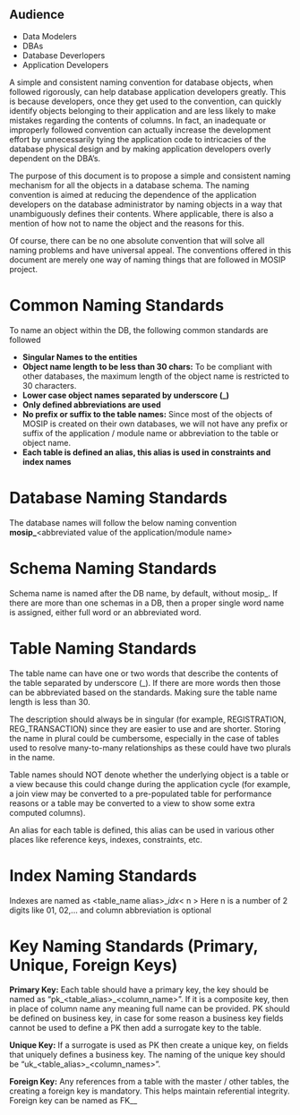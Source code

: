 ## Audience
* Data Modelers
* DBAs
* Database Deverlopers
* Application Developers

A simple and consistent naming convention for database objects, when followed rigorously, can help database application developers greatly.  This is because developers, once they get used to the convention, can quickly identify objects belonging to their application and are less likely to make mistakes regarding the contents of columns.  In fact, an inadequate or improperly followed convention can actually increase the development effort by unnecessarily tying the application code to intricacies of the database physical design and by making application developers overly dependent on the DBA’s.

The purpose of this document is to propose a simple and consistent naming mechanism for all the objects in a database schema.  The naming convention is aimed at reducing the dependence of the application developers on the database administrator by naming objects in a way that unambiguously defines their contents.  Where applicable, there is also a mention of how not to name the object and the reasons for this.

Of course, there can be no one absolute convention that will solve all naming problems and have universal appeal.  The conventions offered in this document are merely one way of naming things that are followed in MOSIP project.

# Common Naming Standards

To name an object within the DB, the following common standards are followed

* **Singular Names to the entities**
* **Object name length to be less than 30 chars:** To be compliant with other databases, the maximum length of the object name is restricted to 30 characters.
* **Lower case object names separated by underscore (_)**
* **Only defined abbreviations are used**
* **No prefix or suffix to the table names:** Since most of the objects of MOSIP is created on their own databases, we will not have any prefix or suffix of the application / module name or abbreviation to the table or object name.
* **Each table is defined an alias, this alias is used in constraints and index names**


# Database Naming Standards

The database names will follow the below naming convention
**mosip_**<abbreviated value of the application/module name>


# Schema Naming Standards
Schema name is named after the DB name, by default, without mosip_. If there are more than one schemas in a DB, then a proper single word name is assigned, either full word or an abbreviated word.

# Table Naming Standards

The table name can have one or two words that describe the contents of the table separated by underscore (_). If there are more words then those can be abbreviated based on the standards. Making sure the table name length is less than 30.
 
The description should always be in singular (for example, REGISTRATION, REG_TRANSACTION) since they are easier to use and are shorter.  Storing the name in plural could be cumbersome, especially in the case of tables used to resolve many-to-many relationships as these could have two plurals in the name.

Table names should NOT denote whether the underlying object is a table or a view because this could change during the application cycle (for example, a join view may be converted to a pre-populated table for performance reasons or a table may be converted to a view to show some extra computed columns).  

An alias for each table is defined, this alias can be used in various other places like reference keys, indexes, constraints, etc.

# Index Naming Standards

Indexes are named as <table_name alias>_<col abbreviation>_idx_< n >
Here n is a number of 2 digits like 01, 02,... and column abbreviation is optional

# Key Naming Standards (Primary, Unique, Foreign Keys)

**Primary Key:**
Each table should have a primary key, the key should be named as “pk_<table_alias>_<column_name>”. If it is a composite key, then in place of column name any meaning full name can be provided. PK should be defined on business key, in case for some reason a business key fields cannot be used to define a PK then add a surrogate key to the table.

**Unique Key:**
If a surrogate is used as PK then create a unique key, on fields that uniquely defines a business key. The naming of the unique key should be “uk_<table_alias>_<column_names>”.


**Foreign Key:**
Any references from a table with the master / other tables, the creating a foreign key is mandatory. This helps maintain referential integrity. Foreign key can be named as FK_<referring table alias>_<referred table alias>
